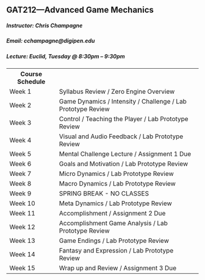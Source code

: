 <h2>GAT212&mdash;Advanced Game Mechanics</h2>
<h5>Instructor: Chris Champagne</h5>
<h5>Email: cchampagne@digipen.edu</h5>
<h5>Lecture: Euclid, Tuesday @ 8:30pm &ndash; 9:30pm</h5>

<p>
	<table>
		<th>Course Schedule</th>
		<tr>
			<td>Week 1</td>
			<td>Syllabus Review / Zero Engine Overview</td>
		</tr>
		<tr>
			<td>Week 2</td>
			<td>Game Dynamics / Intensity / Challenge / Lab Prototype Review</td>
		</tr>
		<tr>
			<td>Week 3</td>
			<td>Control / Teaching the Player / Lab Prototype Review</td>
		</tr>
		<tr>
			<td>Week 4</td>
			<td>Visual and Audio Feedback / Lab Prototype Review</td>
		</tr>
		<tr>
			<td>Week 5</td>
			<td>Mental Challenge Lecture / Assignment 1 Due</td>
		</tr>
		<tr>
			<td>Week 6</td>
			<td>Goals and Motivation / Lab Prototype Review</td>
		</tr>
		<tr>
			<td>Week 7</td>
			<td>Micro Dynamics / Lab Prototype Review</td>
		</tr>
		<tr>
			<td>Week 8</td>
			<td>Macro Dynamics / Lab Prototype Review</td>
		</tr>
		<tr>
			<td>Week 9</td>
			<td>SPRING BREAK - NO CLASSES</td>
		</tr>
		<tr>
			<td>Week 10</td>
			<td>Meta Dynamics / Lab Prototype Review</td>
		</tr>
		<tr>
			<td>Week 11</td>
			<td>Accomplishment / Assignment 2 Due</td>
		</tr>
		<tr>
			<td>Week 12</td>
			<td>Accomplishment Game Analysis / Lab Prototype Review</td>
		</tr>
		<tr>
			<td>Week 13</td>
			<td>Game Endings / Lab Prototype Review</td>
		</tr>
		<tr>
			<td>Week 14</td>
			<td>Fantasy and Expression / Lab Prototype Review</td>
		</tr>
		<tr>
			<td>Week 15</td>
			<td>Wrap up and Review / Assignment 3 Due</td>
		</tr>
	</table>
</p>